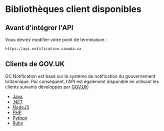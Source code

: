 # Bibliothèques client disponibles

## Avant d'intégrer l'API

Vous devrez modifier votre point de terminaison :

```
https://api.notification.canada.ca
```

## Clients de GOV.UK

GC Notification est basé sur le système de notification du gouvernement britannique. Par conséquent, l'API est également disponible en utilisant les clients suivants développés par [GOV.UK](https://www.notifications.service.gov.uk/):

* [Java](https://docs.notifications.service.gov.uk/java.html)
* [.NET](https://docs.notifications.service.gov.uk/net.html)
* [NodeJS](https://docs.notifications.service.gov.uk/node.html)
* [PHP](https://docs.notifications.service.gov.uk/php.html)
* [Python](https://docs.notifications.service.gov.uk/python.html)
* [Ruby](https://docs.notifications.service.gov.uk/ruby.html)
